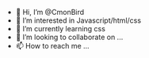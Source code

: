 - 👋 Hi, I’m @CmonBird
- 👀 I’m interested in Javascript/html/css
- 🌱 I’m currently learning css
- 💞️ I’m looking to collaborate on ...
- 📫 How to reach me ...

<!---
CmonBird/CmonBird is a ✨ special ✨ repository because its `README.md` (this file) appears on your GitHub profile.
You can click the Preview link to take a look at your changes.
--->
